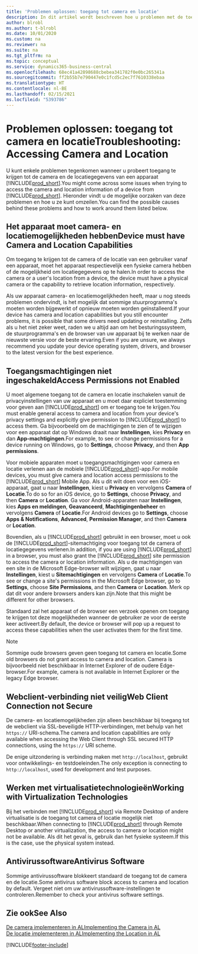 ```yaml
---
title: 'Problemen oplossen: toegang tot camera en locatie'
description: In dit artikel wordt beschreven hoe u problemen met de toegang tot camera- en locatiegegevens in Business Central oplost.
author: blrobl
ms.author: t-blrobl
ms.date: 10/01/2020
ms.custom: na
ms.reviewer: na
ms.suite: na
ms.tgt_pltfrm: na
ms.topic: conceptual
ms.service: dynamics365-business-central
ms.openlocfilehash: 68ec41a42898688cbebea341782f0e0bc265341a
ms.sourcegitcommit: ff2b55b7e790447e0c1fcd5c2ec7f7610338ebaa
ms.translationtype: HT
ms.contentlocale: nl-BE
ms.lasthandoff: 02/15/2021
ms.locfileid: "5393786"
---
```

# <a name="troubleshooting-accessing-camera-and-location"></a><span data-ttu-id="ef631-103">Problemen oplossen: toegang tot camera en locatie</span><span class="sxs-lookup"><span data-stu-id="ef631-103">Troubleshooting: Accessing Camera and Location</span></span>

<span data-ttu-id="ef631-104">U kunt enkele problemen tegenkomen wanneer u probeert toegang te krijgen tot de camera en de locatiegegevens van een apparaat [!INCLUDE[prod_short](includes/prod_short.md)].</span><span class="sxs-lookup"><span data-stu-id="ef631-104">You might come across some issues when trying to access the camera and location information of a device from [!INCLUDE[prod_short](includes/prod_short.md)].</span></span> <span data-ttu-id="ef631-105">Hieronder vindt u de mogelijke oorzaken van deze problemen en hoe u ze kunt omzeilen.</span><span class="sxs-lookup"><span data-stu-id="ef631-105">You can find the possible causes behind these problems and how to work around them listed below.</span></span>

## <a name="device-must-have-camera-and-location-capabilities"></a><span data-ttu-id="ef631-106">Het apparaat moet camera- en locatiemogelijkheden hebben</span><span class="sxs-lookup"><span data-stu-id="ef631-106">Device must have Camera and Location Capabilities</span></span>

<span data-ttu-id="ef631-107">Om toegang te krijgen tot de camera of de locatie van een gebruiker vanaf een apparaat, moet het apparaat respectievelijk een fysieke camera hebben of de mogelijkheid om locatiegegevens op te halen.</span><span class="sxs-lookup"><span data-stu-id="ef631-107">In order to access the camera or a user's location from a device, the device must have a physical camera or the capability to retrieve location information, respectively.</span></span>

<span data-ttu-id="ef631-108">Als uw apparaat camera- en locatiemogelijkheden heeft, maar u nog steeds problemen ondervindt, is het mogelijk dat sommige stuurprogramma's moeten worden bijgewerkt of opnieuw moeten worden geïnstalleerd.</span><span class="sxs-lookup"><span data-stu-id="ef631-108">If your device has camera and location capabilities but you still encounter problems, it is possible that some drivers need updating or reinstalling.</span></span> <span data-ttu-id="ef631-109">Zelfs als u het niet zeker weet, raden we u altijd aan om het besturingssysteem, de stuurprogramma's en de browser van uw apparaat bij te werken naar de nieuwste versie voor de beste ervaring.</span><span class="sxs-lookup"><span data-stu-id="ef631-109">Even if you are unsure, we always recommend you update your device operating system, drivers, and browser to the latest version for the best experience.</span></span>

## <a name="access-permissions-not-enabled"></a><span data-ttu-id="ef631-110">Toegangsmachtigingen niet ingeschakeld</span><span class="sxs-lookup"><span data-stu-id="ef631-110">Access Permissions not Enabled</span></span>

<span data-ttu-id="ef631-111">U moet algemene toegang tot de camera en locatie inschakelen vanuit de privacyinstellingen van uw apparaat en u moet daar expliciet toestemming voor geven aan [!INCLUDE[prod_short](includes/prod_short.md)] om er toegang toe te krijgen.</span><span class="sxs-lookup"><span data-stu-id="ef631-111">You must enable general access to camera and location from your device's privacy settings and explicitly give permission to  [!INCLUDE[prod_short](includes/prod_short.md)] to access them.</span></span> <span data-ttu-id="ef631-112">Ga bijvoorbeeld om de machtigingen te zien of te wijzigen voor een apparaat dat op Windows draait naar **Instellingen**, kies **Privacy** en dan **App-machtigingen**.</span><span class="sxs-lookup"><span data-stu-id="ef631-112">For example, to see or change permissions for a device running on Windows, go to **Settings**, choose **Privacy**, and then **App permissions**.</span></span> 

<span data-ttu-id="ef631-113">Voor mobiele apparaten moet u toegangsmachtigingen voor camera en locatie verlenen aan de mobiele [!INCLUDE[prod_short](includes/prod_short.md)]-app.</span><span class="sxs-lookup"><span data-stu-id="ef631-113">For mobile devices, you must give camera and location access permissions to the [!INCLUDE[prod_short](includes/prod_short.md)] Mobile App.</span></span> <span data-ttu-id="ef631-114">Als u dit wilt doen voor een iOS-apparaat, gaat u naar **Instellingen**, kiest u **Privacy** en vervolgens **Camera** of **Locatie**.</span><span class="sxs-lookup"><span data-stu-id="ef631-114">To do so for an iOS device, go to **Settings**, choose **Privacy**, and then **Camera** or **Location**.</span></span> <span data-ttu-id="ef631-115">Ga voor Android-apparaten naar **Instellingen**, kies **Apps en meldingen**, **Geavanceerd**, **Machtigingenbeheer** en vervolgens **Camera** of **Locatie**.</span><span class="sxs-lookup"><span data-stu-id="ef631-115">For Android devices go to **Settings**, choose **Apps & Notifications**, **Advanced**, **Permission Manager**, and then **Camera** or **Location**.</span></span>

<span data-ttu-id="ef631-116">Bovendien, als u [!INCLUDE[prod_short](includes/prod_short.md)] gebruikt in een browser, moet u ook de [!INCLUDE[prod_short](includes/prod_short.md)]-sitemachtiging voor toegang tot de camera of locatiegegevens verlenen.</span><span class="sxs-lookup"><span data-stu-id="ef631-116">In addition, if you are using [!INCLUDE[prod_short](includes/prod_short.md)] in a browser, you must also grant the [!INCLUDE[prod_short](includes/prod_short.md)] site permission to access the camera or location information.</span></span> <span data-ttu-id="ef631-117">Als u de machtigingen van een site in de Microsoft Edge-browser wilt wijzigen, gaat u naar **Instellingen**, kiest u **Sitemachtigingen** en vervolgens **Camera** of **Locatie**.</span><span class="sxs-lookup"><span data-stu-id="ef631-117">To see or change a site's permissions in the Microsoft Edge browser, go to **Settings**, choose **Site Permissions**, and then **Camera** or **Location**.</span></span> <span data-ttu-id="ef631-118">Merk op dat dit voor andere browsers anders kan zijn.</span><span class="sxs-lookup"><span data-stu-id="ef631-118">Note that this might be different for other browsers.</span></span>

<span data-ttu-id="ef631-119">Standaard zal het apparaat of de browser een verzoek openen om toegang te krijgen tot deze mogelijkheden wanneer de gebruiker ze voor de eerste keer activeert.</span><span class="sxs-lookup"><span data-stu-id="ef631-119">By default, the device or browser will pop up a request to access these capabilities when the user activates them for the first time.</span></span>

> [!NOTE]  
> <span data-ttu-id="ef631-120">Sommige oude browsers geven geen toegang tot camera en locatie.</span><span class="sxs-lookup"><span data-stu-id="ef631-120">Some old browsers do not grant access to camera and location.</span></span> <span data-ttu-id="ef631-121">Camera is bijvoorbeeld niet beschikbaar in Internet Explorer of de oudere Edge-browser.</span><span class="sxs-lookup"><span data-stu-id="ef631-121">For example, camera is not available in Internet Explorer or the legacy Edge browser.</span></span>

## <a name="web-client-connection-not-secure"></a><span data-ttu-id="ef631-122">Webclient-verbinding niet veilig</span><span class="sxs-lookup"><span data-stu-id="ef631-122">Web Client Connection not Secure</span></span>

<span data-ttu-id="ef631-123">De camera- en locatiemogelijkheden zijn alleen beschikbaar bij toegang tot de webclient via SSL-beveiligde HTTP-verbindingen, met behulp van het `https://` URI-schema.</span><span class="sxs-lookup"><span data-stu-id="ef631-123">The camera and location capabilities are only available when accessing the Web Client through SSL secured HTTP connections, using the `https://` URI scheme.</span></span> 

<span data-ttu-id="ef631-124">De enige uitzondering is verbinding maken met `http://localhost`, gebruikt voor ontwikkelings- en testdoeleinden.</span><span class="sxs-lookup"><span data-stu-id="ef631-124">The only exception is connecting to `http://localhost`, used for development and test purposes.</span></span>


## <a name="working-with-virtualization-technologies"></a><span data-ttu-id="ef631-125">Werken met virtualisatietechnologieën</span><span class="sxs-lookup"><span data-stu-id="ef631-125">Working with Virtualization Technologies</span></span>

<span data-ttu-id="ef631-126">Bij het verbinden met [!INCLUDE[prod_short](includes/prod_short.md)] via Remote Desktop of andere virtualisatie is de toegang tot camera of locatie mogelijk niet beschikbaar.</span><span class="sxs-lookup"><span data-stu-id="ef631-126">When connecting to [!INCLUDE[prod_short](includes/prod_short.md)] through Remote Desktop or another virtualization, the access to camera or location might not be available.</span></span> <span data-ttu-id="ef631-127">Als dit het geval is, gebruik dan het fysieke systeem.</span><span class="sxs-lookup"><span data-stu-id="ef631-127">If this is the case, use the physical system instead.</span></span>

## <a name="antivirus-software"></a><span data-ttu-id="ef631-128">Antivirussoftware</span><span class="sxs-lookup"><span data-stu-id="ef631-128">Antivirus Software</span></span>
<span data-ttu-id="ef631-129">Sommige antivirussoftware blokkeert standaard de toegang tot de camera en de locatie.</span><span class="sxs-lookup"><span data-stu-id="ef631-129">Some antivirus software block access to camera and location by default.</span></span> <span data-ttu-id="ef631-130">Vergeet niet om uw antivirussoftware-instellingen te controleren.</span><span class="sxs-lookup"><span data-stu-id="ef631-130">Remember to check your antivirus software settings.</span></span>

## <a name="see-also"></a><span data-ttu-id="ef631-131">Zie ook</span><span class="sxs-lookup"><span data-stu-id="ef631-131">See Also</span></span>
[<span data-ttu-id="ef631-132">De camera implementeren in AL</span><span class="sxs-lookup"><span data-stu-id="ef631-132">Implementing the Camera in AL</span></span>](/dynamics365/business-central/dev-itpro/developer/devenv-implement-camera-al)  
[<span data-ttu-id="ef631-133">De locatie implementeren in AL</span><span class="sxs-lookup"><span data-stu-id="ef631-133">Implementing the Location in AL</span></span>](/dynamics365/business-central/dev-itpro/developer/devenv-implement-location-al)


[!INCLUDE[footer-include](includes/footer-banner.md)]